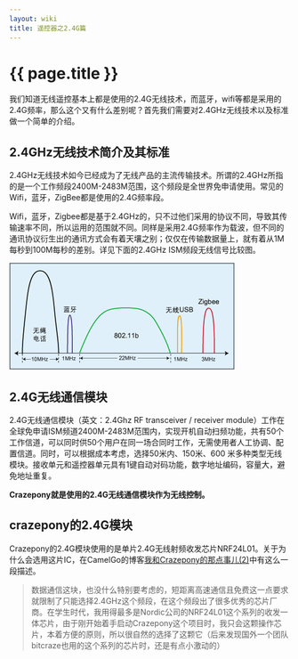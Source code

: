 ```yaml
---
layout: wiki
title: 遥控器之2.4G篇
---
```


# {{ page.title }}

我们知道无线遥控基本上都是使用的2.4G无线技术，而蓝牙，wifi等都是采用的2.4G频率，那么这个又有什么差别呢？首先我们需要对2.4GHz无线技术以及标准做一个简单的介绍。

## 2.4GHz无线技术简介及其标准
2.4GHz无线技术如今已经成为了无线产品的主流传输技术。所谓的2.4GHz所指的是一个工作频段2400M-2483M范围，这个频段是全世界免申请使用。常见的Wifi，蓝牙，ZigBee都是使用的2.4G频率段。

Wifi，蓝牙，Zigbee都是基于2.4GHz的，只不过他们采用的协议不同，导致其传输速率不同，所以运用的范围就不同。同样是采用2.4G频率作为载波，但不同的通讯协议衍生出的通讯方式会有着天壤之别；仅仅在传输数据量上，就有着从1M每秒到100M每秒的差别。详见下面的2.4GHz ISM频段无线信号比较图。

![](/assets/img/2-4.gif)

## 2.4G无线通信模块
2.4G无线通信模块（英文：2.4Ghz RF transceiver / receiver module）工作在全球免申请ISM频道2400M-2483M范围内，实现开机自动扫频功能，共有50个工作信道，可以同时供50个用户在同一场合同时工作，无需使用者人工协调、配置信道。同时，可以根据成本考虑，选择50米内、150米、600 米多种类型无线模块。接收单元和遥控器单元具有1键自动对码功能，数字地址编码，容量大，避免地址重复。

**Crazepony就是使用的2.4G无线通信模块作为无线控制。**

## crazepony的2.4G模块
Crazepony的2.4G模块使用的是单片2.4G无线射频收发芯片NRF24L01。关于为什么会选用这片IC，在CamelGo的博客[我和Crazepony的那点事儿(2)](http://www.crazepony.com/2014/05/29/story-with-crazepony-2.html)中有这么一段描述。

>数据通信这块，也没什么特别要考虑的，短距离高速通信且免费这一点要求就限制了只能选择2.4GHz这个频段，在这个频段出了很多优秀的芯片厂商。在学生时代，我用得最多是Nordic公司的NRF24L01这个系列的收发一体芯片，由于刚开始着手启动Crazepony这个项目时，我只会这颗操作芯片，本着方便的原则，所以很自然的选择了这颗它（后来发现国外一个团队bitcraze也用的这个系列的芯片时，还是有点小激动的）


